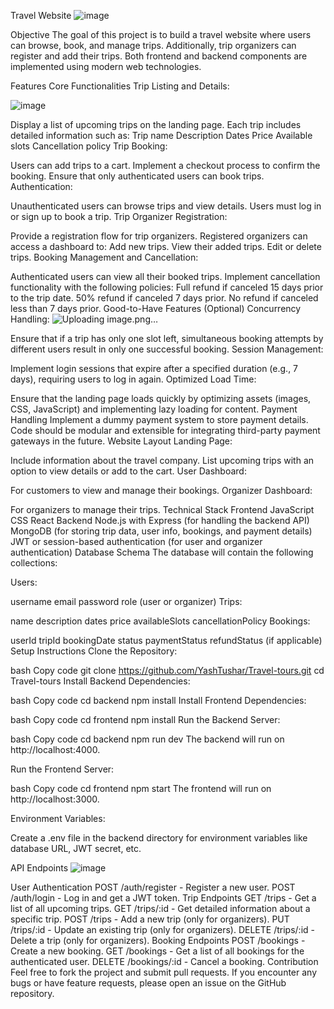 Travel Website
![image](https://github.com/user-attachments/assets/27cbacbd-7038-4d0d-807f-3a25c240e73a)


Objective
The goal of this project is to build a travel website where users can browse, book, and manage trips. Additionally, trip organizers can register and add their trips. Both frontend and backend components are implemented using modern web technologies.

Features
Core Functionalities
Trip Listing and Details:

![image](https://github.com/user-attachments/assets/0b118c21-c778-487e-b7f3-e9cdac17f2ba)


Display a list of upcoming trips on the landing page.
Each trip includes detailed information such as:
Trip name
Description
Dates
Price
Available slots
Cancellation policy
Trip Booking:

Users can add trips to a cart.
Implement a checkout process to confirm the booking.
Ensure that only authenticated users can book trips.
Authentication:

Unauthenticated users can browse trips and view details.
Users must log in or sign up to book a trip.
Trip Organizer Registration:

Provide a registration flow for trip organizers.
Registered organizers can access a dashboard to:
Add new trips.
View their added trips.
Edit or delete trips.
Booking Management and Cancellation:

Authenticated users can view all their booked trips.
Implement cancellation functionality with the following policies:
Full refund if canceled 15 days prior to the trip date.
50% refund if canceled 7 days prior.
No refund if canceled less than 7 days prior.
Good-to-Have Features (Optional)
Concurrency Handling:
![Uploading image.png…]()

Ensure that if a trip has only one slot left, simultaneous booking attempts by different users result in only one successful booking.
Session Management:

Implement login sessions that expire after a specified duration (e.g., 7 days), requiring users to log in again.
Optimized Load Time:

Ensure that the landing page loads quickly by optimizing assets (images, CSS, JavaScript) and implementing lazy loading for content.
Payment Handling
Implement a dummy payment system to store payment details.
Code should be modular and extensible for integrating third-party payment gateways in the future.
Website Layout
Landing Page:

Include information about the travel company.
List upcoming trips with an option to view details or add to the cart.
User Dashboard:

For customers to view and manage their bookings.
Organizer Dashboard:

For organizers to manage their trips.
Technical Stack
Frontend
JavaScript
CSS
React
Backend
Node.js with Express (for handling the backend API)
MongoDB (for storing trip data, user info, bookings, and payment details)
JWT or session-based authentication (for user and organizer authentication)
Database Schema
The database will contain the following collections:

Users:

username
email
password
role (user or organizer)
Trips:

name
description
dates
price
availableSlots
cancellationPolicy
Bookings:

userId
tripId
bookingDate
status
paymentStatus
refundStatus (if applicable)
Setup Instructions
Clone the Repository:

bash
Copy code
git clone https://github.com/YashTushar/Travel-tours.git
cd Travel-tours
Install Backend Dependencies:

bash
Copy code
cd backend
npm install
Install Frontend Dependencies:

bash
Copy code
cd frontend
npm install
Run the Backend Server:

bash
Copy code
cd backend
npm run dev
The backend will run on http://localhost:4000.

Run the Frontend Server:

bash
Copy code
cd frontend
npm start
The frontend will run on http://localhost:3000.

Environment Variables:

Create a .env file in the backend directory for environment variables like database URL, JWT secret, etc.

API Endpoints
![image](https://github.com/user-attachments/assets/091f0e94-38b0-4097-b24d-7b8c59b89f82)

User Authentication
POST /auth/register - Register a new user.
POST /auth/login - Log in and get a JWT token.
Trip Endpoints
GET /trips - Get a list of all upcoming trips.
GET /trips/:id - Get detailed information about a specific trip.
POST /trips - Add a new trip (only for organizers).
PUT /trips/:id - Update an existing trip (only for organizers).
DELETE /trips/:id - Delete a trip (only for organizers).
Booking Endpoints
POST /bookings - Create a new booking.
GET /bookings - Get a list of all bookings for the authenticated user.
DELETE /bookings/:id - Cancel a booking.
Contribution
Feel free to fork the project and submit pull requests. If you encounter any bugs or have feature requests, please open an issue on the GitHub repository.
